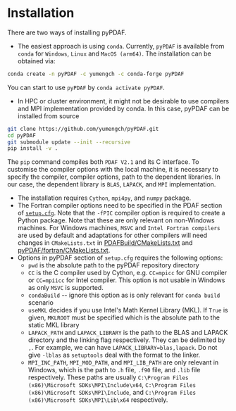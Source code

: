 # Installation

There are two ways of installing pyPDAF. 
- The easiest approach is using `conda`. Currently, `pyPDAF` is available from `conda` for `Windows`, `Linux` and `MacOS (arm64)`. The installation can be obtained via:
```bash
conda create -n pyPDAF -c yumengch -c conda-forge pyPDAF
```
You can start to use `pyPDAF` by `conda activate pyPDAF`.
- In HPC or cluster environment, it might not be desirable to use compilers and MPI implementation provided by conda. In this case, pyPDAF can be installed from source
```bash
git clone https://github.com/yumengch/pyPDAF.git
cd pyPDAF
git submodule update --init --recursive
pip install -v .
```
The `pip` command compiles both `PDAF V2.1` and its C interface. To customise the compiler options with the local machine, it is necessary to specify the compiler, compiler options, path to the dependent libraries. In our case, the dependent library is `BLAS`, `LAPACK`, and `MPI` implementation. 
   - The installation requires `Cython`, `mpi4py`, and `numpy` package.
   - The Fortran compiler options need to be specified in the PDAF section of [`setup.cfg`](setup.cfg). Note that the `-fPIC` compiler option is required to create a Python package. Note that these are only relevant on non-Windows machines. For Windows machines, `MSVC` and `Intel Fortran compilers` are used by default and adaptations for other compilers will need changes in `CMakeLists.txt` in [PDAFBuild/CMakeLists.txt](PDAFBuild/CMakeLists.txt) and [pyPDAF/fortran/CMakeLists.txt](pyPDAF/fortran/CMakeLists.txt).
   - Options in pyPDAF section of `setup.cfg` requires the following options:
      - `pwd` is the absolute path to the pyPDAF repository directory
      - `CC` is the C compiler used by Cython, e.g. `CC=mpicc` for GNU compiler or `CC=mpiicc` for Intel compiler. This option is not usable in Windows as only `MSVC` is supported.
      - `condaBuild` -- ignore this option as is only relevant for `conda build` scenario
      - `useMKL` decides if you use Intel's Math Kernel Library (MKL). If `True` is given, `MKLROOT` must be specified which is the absolute path to the static MKL library
      - `LAPACK_PATH` and `LAPACK_LIBRARY` is the path to the BLAS and LAPACK directory and the linking flag respectively. They can be delimited by `,`. For example, we can have `LAPACK_LIBRARY=blas,lapack`. Do not give `-lblas` as `setuptools` deal with the format to the linker.
      - `MPI_INC_PATH`, `MPI_MOD_PATH`, and `MPI_LIB_PATH` are only relevant in Windows, which is the path to `.h` file, `.f90` file, and `.lib` file respectively. These paths are usually `C:\Program Files (x86)\Microsoft SDKs\MPI\Include\x64`, `C:\Program Files (x86)\Microsoft SDKs\MPI\Include`, and `C:\Program Files (x86)\Microsoft SDKs\MPI\Lib\x64` respectively.